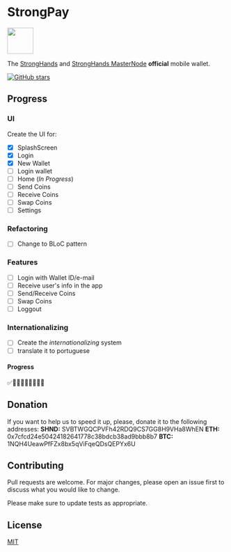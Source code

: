 # StrongPay

<img src="https://github.com/lapadev/strongpay/blob/master/images/ic_stronghands_small.png?raw=true" width="60">

The [StrongHands](https://www.stronghands.info/) and [StrongHands MasterNode](https://www.stronghands.info/masternodes/) **official** mobile wallet.

[![GitHub stars](https://img.shields.io/github/stars/lapadev/strongpay?style=social)](https://github.com/lapadev/strongpay)

## Progress

### UI

Create the UI for:
- [x] SplashScreen
- [x] Login
- [x] New Wallet
- [ ] Login wallet
- [ ] Home (_In Progress_)
- [ ] Send Coins
- [ ] Receive Coins
- [ ] Swap Coins
- [ ] Settings

### Refactoring

- [ ] Change to BLoC pattern

### Features

- [ ] Login with Wallet ID/e-mail
- [ ] Receive user's info in the app
- [ ] Send/Receive Coins
- [ ] Swap Coins
- [ ] Loggout

### Internationalizing

- [ ] Create the _internationalizing_ system
- [ ] translate it to portuguese

#### Progress
 ✅🔲🔲🔲🔲🔲🔲🔲🔲


## Donation

If you want to help us to speed it up, please, donate it to the following addresses:
**SHND:** SVBTWGQCPVFh42RDQ9CS7GG8H9VHa8WhEN
**ETH:** 0x7cfcd24e50424182641778c38bdcb38ad9bbb8b7
**BTC:** 1NQH4UeawPfFZx8bx5qViFqeQDsQEPYx6U


## Contributing
Pull requests are welcome. For major changes, please open an issue first to discuss what you would like to change.

Please make sure to update tests as appropriate.

## License
[MIT](https://choosealicense.com/licenses/mit/)